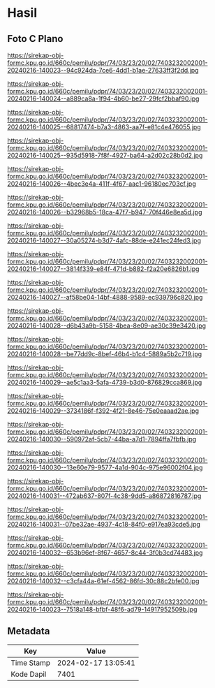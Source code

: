 # Hasil

## Foto C Plano

https://sirekap-obj-formc.kpu.go.id/660c/pemilu/pdpr/74/03/23/20/02/7403232002001-20240216-140023--94c924da-7ce6-4dd1-b1ae-27633ff3f2dd.jpg

https://sirekap-obj-formc.kpu.go.id/660c/pemilu/pdpr/74/03/23/20/02/7403232002001-20240216-140024--a889ca8a-1f94-4b60-be27-29fcf2bbaf90.jpg

https://sirekap-obj-formc.kpu.go.id/660c/pemilu/pdpr/74/03/23/20/02/7403232002001-20240216-140025--68817474-b7a3-4863-aa7f-e81c4e476055.jpg

https://sirekap-obj-formc.kpu.go.id/660c/pemilu/pdpr/74/03/23/20/02/7403232002001-20240216-140025--935d5918-7f8f-4927-ba64-a2d02c28b0d2.jpg

https://sirekap-obj-formc.kpu.go.id/660c/pemilu/pdpr/74/03/23/20/02/7403232002001-20240216-140026--4bec3e4a-411f-4f67-aac1-96180ec703cf.jpg

https://sirekap-obj-formc.kpu.go.id/660c/pemilu/pdpr/74/03/23/20/02/7403232002001-20240216-140026--b32968b5-18ca-47f7-b947-70f446e8ea5d.jpg

https://sirekap-obj-formc.kpu.go.id/660c/pemilu/pdpr/74/03/23/20/02/7403232002001-20240216-140027--30a05274-b3d7-4afc-88de-e241ec24fed3.jpg

https://sirekap-obj-formc.kpu.go.id/660c/pemilu/pdpr/74/03/23/20/02/7403232002001-20240216-140027--3814f339-e84f-471d-b882-f2a20e6826b1.jpg

https://sirekap-obj-formc.kpu.go.id/660c/pemilu/pdpr/74/03/23/20/02/7403232002001-20240216-140027--af58be04-14bf-4888-9589-ec939796c820.jpg

https://sirekap-obj-formc.kpu.go.id/660c/pemilu/pdpr/74/03/23/20/02/7403232002001-20240216-140028--d6b43a9b-5158-4bea-8e09-ae30c39e3420.jpg

https://sirekap-obj-formc.kpu.go.id/660c/pemilu/pdpr/74/03/23/20/02/7403232002001-20240216-140028--be77dd9c-8bef-46b4-b1c4-5889a5b2c719.jpg

https://sirekap-obj-formc.kpu.go.id/660c/pemilu/pdpr/74/03/23/20/02/7403232002001-20240216-140029--ae5c1aa3-5afa-4739-b3d0-876829cca869.jpg

https://sirekap-obj-formc.kpu.go.id/660c/pemilu/pdpr/74/03/23/20/02/7403232002001-20240216-140029--3734186f-f392-4f21-8e46-75e0eaaad2ae.jpg

https://sirekap-obj-formc.kpu.go.id/660c/pemilu/pdpr/74/03/23/20/02/7403232002001-20240216-140030--590972af-5cb7-44ba-a7d1-7894ffa7fbfb.jpg

https://sirekap-obj-formc.kpu.go.id/660c/pemilu/pdpr/74/03/23/20/02/7403232002001-20240216-140030--13e60e79-9577-4a1d-904c-975e96002f04.jpg

https://sirekap-obj-formc.kpu.go.id/660c/pemilu/pdpr/74/03/23/20/02/7403232002001-20240216-140031--472ab637-807f-4c38-9dd5-a86872816787.jpg

https://sirekap-obj-formc.kpu.go.id/660c/pemilu/pdpr/74/03/23/20/02/7403232002001-20240216-140031--07be32ae-4937-4c18-84f0-e917ea93cde5.jpg

https://sirekap-obj-formc.kpu.go.id/660c/pemilu/pdpr/74/03/23/20/02/7403232002001-20240216-140032--653b96ef-8f67-4657-8c44-3f0b3cd74483.jpg

https://sirekap-obj-formc.kpu.go.id/660c/pemilu/pdpr/74/03/23/20/02/7403232002001-20240216-140032--c3cfa44a-61ef-4562-86fd-30c88c2bfe00.jpg

https://sirekap-obj-formc.kpu.go.id/660c/pemilu/pdpr/74/03/23/20/02/7403232002001-20240216-140023--7518a148-bfbf-48f6-ad79-14917952509b.jpg


## Metadata

| Key        | Value               |
| ---------- | ------------------- |
| Time Stamp | 2024-02-17 13:05:41 |
| Kode Dapil | 7401                |



